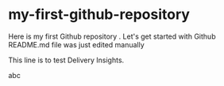 # my-first-github-repository
Here is my first Github repository . Let's get started with Github
README.md file was just edited manually


This line is to test Delivery Insights.

abc
